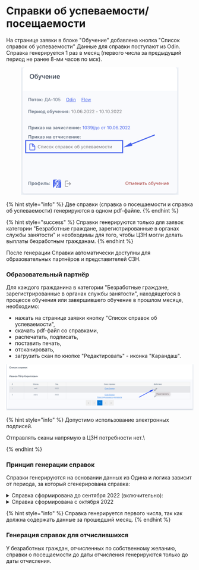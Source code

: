 # Справки об успеваемости/посещаемости

На странице заявки в блоке "Обучение" добавлена кнопка "Список справок об успеваемости" Данные для справки поступают из Odin. Справка генерируется 1 раз в месяц (первого числа за предыдущий период не ранее 8-ми часов по мск). &#x20;

<figure><img src="../.gitbook/assets/image.png" alt=""><figcaption></figcaption></figure>

{% hint style="info" %}
Две справки (справка о посещаемости и справка об успеваемости) генерируются в одном pdf-файле.
{% endhint %}

{% hint style="success" %}
Справки генерируются только для заявок категории "Безработные граждане, зарегистрированные в органах службы занятости" и необходимы для того, чтобы ЦЗН могли делать выплаты безработным гражданам.
{% endhint %}

После генерации Справки автоматически доступны  для образовательных партнёров и представителей СЗН.&#x20;

### **Образовательный партнёр**&#x20;

Для каждого гражданина в категории "Безработные граждане, зарегистрированные в органах службы занятости", находящегося в процессе обучения или завершившего обучение в прошлом месяце,  необходимо:

* нажать на странице заявки кнопку "Список справок об успеваемости",
* скачать pdf-файл со справками,&#x20;
* распечатать, подписать,
* поставить печать,&#x20;
* отсканировать,&#x20;
* загрузить скан по кнопке "Редактировать" - иконка "Карандаш".&#x20;

![](<../.gitbook/assets/image (20).png>)

{% hint style="info" %}
Допустимо использование электронных подписей.

Отправлять сканы напрямую в ЦЗН потребности нет.\

{% endhint %}

### **Принцип генерации справок**

Справки генерируются на основании данных из Одина и логика зависит от периода, за который сгенерирована справка:

<details>

<summary>Справка сформирована до сентября 2022 (включительно):</summary>

Если справка берется за период до сентября 2022 (включительно), и гражданин прошел хотя бы одну активность в Одине, то&#x20;

1\) в справке о посещаемости в каждый рабочий день в рамках периода обучения потока ему ставится буква Я (явился)

2\) в справке об успеваемости ему ставится "успевает".

Если у гражданина нет ни одной пройденной активности, то

1\) в справке о посещаемости ему ставится Н (не явился)

2\) в справке об успеваемости ему ставится "не успевает".

</details>

<details>

<summary>Справка сформирована с октября 2022</summary>

В данному случае если гражданин посещал хоть 1 раз, то он успевает и регулярно посещает, иначе не успевает и не посещает.

</details>

{% hint style="info" %}
Справка генерируется первого числа, так как должна содержать данные за прошедший месяц.
{% endhint %}

### Генерация справок для отчислившихся

У безработных граждан, отчисленных по собственному желанию, справки о посещаемости до даты отчисления генерируются только до даты отчисления.&#x20;
